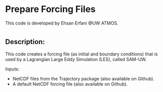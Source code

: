 # Prepare Forcing Files
This code is developed by Ehsan Erfani @UW ATMOS.

#
## Description:
This code creates a forcing file (as initial and boundary conditions) that is used by a Lagrangian Large Eddy Simulation (LES), called SAM-UW.

Inputs:
- NetCDF files from the Trajectory package (also available on Github).
- A default NetCDF forcing file (also available on Github).
 

